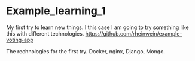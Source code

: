 # Example_learning_1
My first try to learn new things. I this case I am going to try something like this with different technologies. https://github.com/rheinwein/example-voting-app

The rechnologies for the first try. 
Docker, nginx, Django, Mongo.
